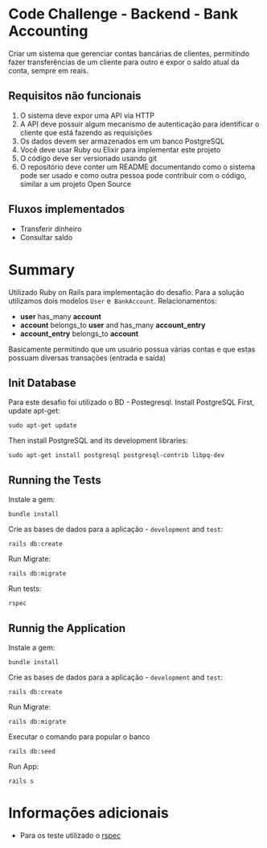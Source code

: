 # Code Challenge - Backend - Bank Accounting

Criar um sistema que gerenciar contas bancárias de clientes, permitindo fazer transferências de um cliente para outro e expor o saldo atual da conta, sempre em reais.


## Requisitos não funcionais 

 1. O sistema deve expor uma API via HTTP 
 2. A API deve possuir algum mecanismo de autenticação para identificar o cliente que está fazendo as requisições 
 3.  Os dados devem ser armazenados em um banco PostgreSQL 
 4. Você deve usar Ruby ou Elixir para implementar este projeto
 5. O código deve ser versionado usando git 
 6. O repositório deve conter um README documentando como o sistema pode ser usado e como outra pessoa pode contribuir com o código, similar a um projeto Open Source

## Fluxos implementados
 - Transferir dinheiro 
-  Consultar saldo

#  Summary

Utilizado Ruby on Rails para implementação do desafio. Para a solução utilizamos dois modelos `User` e` BankAccount`.
Relacionamentos:
-  **user**  has_many **account**
-  **account** belongs_to **user** and has_many **account_entry**
-  **account_entry** belongs_to **account**

Basicamente permitindo que um usuário possua várias contas e que estas possuam diversas transações (entrada e saída)

## Init Database

Para este desafio foi utilizado o BD - Postegresql. Install PostgreSQL
First, update apt-get:

    sudo apt-get update
    
Then install PostgreSQL and its development libraries:

    sudo apt-get install postgresql postgresql-contrib libpq-dev

## Running the Tests

Instale a gem:

    bundle install

Crie as bases de dados para a aplicação - `development`  and  `test`:

    rails db:create

Run Migrate:

    rails db:migrate

Run tests:

    rspec

##  Runnig the Application

Instale a gem:

    bundle install

Crie as bases de dados para a aplicação - `development`  and  `test`:

    rails db:create

Run Migrate:

    rails db:migrate

Executar o comando para popular o banco

    rails db:seed
    
Run App:

    rails s

# Informações adicionais

- Para os teste utilizado o [rspec](https://github.com/rspec/rspec-rails)